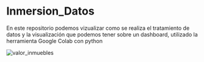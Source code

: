 # Inmersion_Datos

En este repositorio podemos vizualizar como se realiza el tratamiento de datos 
y la visualización que podemos tener sobre un dashboard, utilizado la herramienta
Google Colab con python

![valor_inmuebles](https://user-images.githubusercontent.com/104510289/229382804-185cb552-fd43-4444-9bcf-383b30dab6d3.png)
